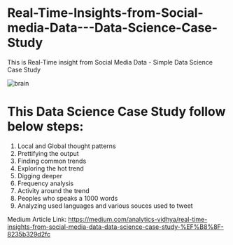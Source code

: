# Real-Time-Insights-from-Social-media-Data---Data-Science-Case-Study
This is Real-Time insight from Social Media Data - Simple Data Science Case Study

![brain](https://user-images.githubusercontent.com/20366499/109389412-7993ff00-7932-11eb-8396-93cb85d723cf.png)


# This Data Science Case Study follow below steps:

1. Local and Global thought patterns
2. Prettifying the output
3. Finding common trends
4. Exploring the hot trend
5. Digging deeper
6. Frequency analysis
7. Activity around the trend
8. Peoples who speaks a 1000 words
9. Analyzing used languages and various souces used to tweet

Medium Article Link: https://medium.com/analytics-vidhya/real-time-insights-from-social-media-data-data-science-case-study-%EF%B8%8F-8235b329d2fc
